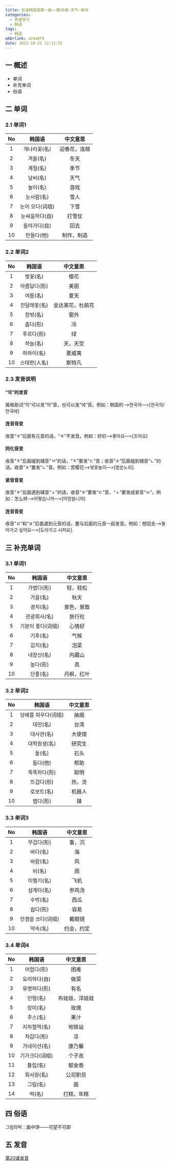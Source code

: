 ```yaml
---
title: 标准韩国语第一册——第20课-天气-单词
categories:
  - 外语学习
  - 韩语
tags:
  - 韩语
abbrlink: a19a9f9
date: 2022-10-22 12:11:52
---
```

## 一 概述

* 单词
* 补充单词
* 俗语

<!--more-->

## 二 单词

### 2.1 单词1

|  No  |     韩国语      |   中文意思   |
| :--: | :-------------: | :----------: |
|  1   |  개나리꽃(名)   | 迎春花，连翘 |
|  2   |    겨울(名)     |     冬天     |
|  3   |    계절(名)     |     季节     |
|  4   |    날씨(名)     |     天气     |
|  5   |    놀이(名)     |     游戏     |
|  6   |   눈사람(名)    |     雪人     |
|  7   | 눈이 오다(词组) |     下雪     |
|  8   | 눈싸움하다(自)  |    打雪仗    |
|  9   |  돌아가다(自)   |     回去     |
|  10  |   만들다(他)    |  制作，制造  |

### 2.2 单词2

|  No  |    韩国语    |     中文意思     |
| :--: | :----------: | :--------------: |
|  1   |   벚꽃(名)   |       樱花       |
|  2   | 아름답다(形) |       美丽       |
|  3   |   여름(名)   |       夏天       |
|  4   | 진달래쏯(名) | 金达莱花，杜鹃花 |
|  5   |   창밖(名)   |       窗外       |
|  6   |   춥다(形)   |        冷        |
|  7   |  푸르다(形)  |        绿        |
|  8   |   하늘(名)   |     天，天空     |
|  9   |  하와이(名)  |      夏威夷      |
|  10  | 스테판(人名) |      斯特凡      |

### 2.3 发音说明

#### “의“的发音

属格助词“의“可以发“의“音，也可以发”에“音。例如：韩国的—>한국의—>[한국의/한국에]

#### 连音音变

收音“ㅎ”后面有元音的话，“ㅎ”不发音。例如：好的—>좋아요—>[조아요]

#### 同化音变

收音“ㅈ”后面碰到辅音“ㄲ”的话，“ㅈ”要发“ㄷ”音；收音“ㅊ”后面碰到辅音“ㄴ”的话，收音“ㅊ”要发“ㄴ”音。例如：赏樱花—>벚쏯놀이—>[벋쏜노리].

#### 紧音音变

收音“ㅎ”后面遇到辅音“ㅅ”的话，收音“ㅎ”要发“ㄷ”音，“ㅅ”要发成紧音“ㅆ”。例如：怎么样—>어떻습니까—>[어떧씀니까]

#### 连音音变

收音“ㄹ”和“ㅍ”后面遇到元音的话，要与后面的元音一起发音。例如：想回去—>돌아가고 싶어요—>[도라가고 시퍼요].

## 三 补充单词

### 3.1 单词1

|  No  |      韩国语       |  中文意思  |
| :--: | :---------------: | :--------: |
|  1   |    가볍다(形)     |  轻，轻松  |
|  2   |     가을(名)      |    秋天    |
|  3   |     경치(名)      | 景色，景致 |
|  4   |   관광회사(名)    |   旅行社   |
|  5   | 기분이 좋다(词组) |   心情好   |
|  6   |     기후(名)      |    气候    |
|  7   |     김치(名)      |    泡菜    |
|  8   |    내장산(名)     |   内藏山   |
|  9   |     높다(形)      |     高     |
|  10  |     단풍(名)      | 丹枫，红叶 |

### 3.2 单词2

|  No  |       韩国语        | 中文意思 |
| :--: | :-----------------: | :------: |
|  1   | 담배를 피우다(词组) |   抽烟   |
|  2   |      대만(名)       |   台湾   |
|  3   |     대사관(名)      |  大使馆  |
|  4   |    대학원생(名)     |  研究生  |
|  5   |       돌(名)        |   石头   |
|  6   |      돕다(他)       |   帮助   |
|  7   |    똑똑하다(形)     |   聪明   |
|  8   |     뜨겁다(形)      |  热，烫  |
|  9   |     로보트(名)      |  机器人  |
|  10  |      맵다(形)       |    辣    |

### 3.3 单词3

|  No  |      韩国语       |  中文意思  |
| :--: | :---------------: | :--------: |
|  1   |    무겁다(形)     |   重，沉   |
|  2   |     바다(名)      |     海     |
|  3   |     바람(名)      |     风     |
|  4   |      비(名)       |     雨     |
|  5   |    미행기(名)     |    飞机    |
|  6   |    삼계타(名)     |   参鸡汤   |
|  7   |     수박(名)      |    西瓜    |
|  8   |     쉽다(形)      |    容易    |
|  9   | 안경을 쓰다(词组) |   戴眼镜   |
|  10  |     약속(名)      | 约会，约定 |

### 3.4 单词4

|  No  |     韩国语     |    中文意思    |
| :--: | :------------: | :------------: |
|  1   |   어렵다(形)   |      困难      |
|  2   |  요리하다(自)  |      做菜      |
|  3   |  유명하다(形)  |      有名      |
|  4   |    인형(名)    | 布娃娃，洋娃娃 |
|  5   |    장미(名)    |      玫瑰      |
|  6   |    주스(名)    |      果汁      |
|  7   |  지하철역(名)  |     地铁站     |
|  8   |   차갑다(形)   |       凉       |
|  9   |  가네이션(名)  |     康乃馨     |
|  10  | 기가크다(词组) |     个子高     |
|  11  |    튤립(名)    |     郁金香     |
|  12  |   회사원(名)   |    公司职员    |
|  13  |    그림(名)    |       画       |
|  14  |     떡(名)     |   打糕，年糕   |

## 四 俗语

그림의떡：画中饼——可望不可即

## 五 发音

[第20课发音][1]



[1]:https://biz.cli.im/test/FU485326?coding=H58jAT&biz=1&qrurl=http%3A%2F%2Fqr31.cn%2FH58jAT&gtype=2